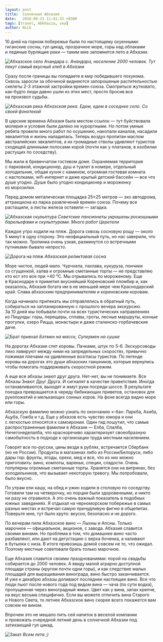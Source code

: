 ```yaml
---
layout: post
title:  Солнечная Абхазия
date:   2016-08-21 11:41:32 +0300
tags: [travel, Abkhazia, sea]
author: Nick
---
```

10&nbsp;дней на&nbsp;горном побережье были по&nbsp;настоящему охуенными: гиганские сосны, гул цикад, прозрачное море, горы над облаками и&nbsp;ледяные бурлящие реки&nbsp;&mdash; таким мне запомнится лето в&nbsp;Абхазии.

![Абхазское село Ачандара](/assets/abh/achandara_1.jpg)
*с. Ачандара, население 2000 человек. Тут пекут самый вкусный хлеб в Абхазии*

Сразу после границы вы&nbsp;попадаете в&nbsp;мир победившего похуизма. Сквозь заросли за&nbsp;обочиной виднеются запорошеные растительностью скелеты 2-3 этажной застройки времен союза. Смотриться жутковато, как-будто люди давно ушли из&nbsp;этих мест, просто бросив все на&nbsp;произвол судьбы.

![Абхазская река](/assets/abh/UAZ.jpg)
*Абхазская река. Едем, едем в соседнее село. Со своей фонотекой*

В&nbsp;царские времена Абхазия была местом ссылок&nbsp;&mdash; тут буйствовала молярия и&nbsp;условия были далеко не&nbsp;курортными. Но&nbsp;потом умные ребята провели много работ по&nbsp;осушению, накопали каналов, насадили эвкалиптов и&nbsp;жизнь наладилась. Теперь воздух пропитан маслом австралийских эвкалиптов, а&nbsp;их&nbsp;громадные стволы удивляют туристов сходящей длинными полосами корой (почти как у&nbsp;платанов, в&nbsp;изобилии растущих по&nbsp;соседству).

Мы&nbsp;жили в&nbsp;бревенчатом гостевом доме. Охраняемая территория с&nbsp;парковкой, кондиционер, душ и&nbsp;туалет в&nbsp;номере, отдельный холодильник, общая кухня с&nbsp;камином, огромная гостевая комната с&nbsp;настолками, wifi-интернет и&nbsp;даже крытый детский бассейн&nbsp;&mdash; все что душе угодно. Душе было угодно кондиционер и&nbsp;мороженку из&nbsp;морозилки.

Перед домом металическая площадка 25&times;25 метров&nbsp;&mdash; эхо автодрома, аттракциона из&nbsp;парка развлечений времен союза. Почему все растащили, а&nbsp;листы железа оставили&nbsp;&mdash; загадка.

![Абхазская скульптура](/assets/abh/art.jpg)
*Советские пансионаты украшены роскошными барельефами и скульптурами. Много работ Церетели*

Каждое утро ходили на&nbsp;пляж. Дорога сквозь сосновую рощу&nbsp;&mdash; около 5&nbsp;минут в&nbsp;одну сторону. Это неофициальный путь, но&nbsp;нас заверили, что так можно. Тропинка очень узкая, разминутся со&nbsp;встречными путниками бывало непросто. 

![Дорога на пляж](/assets/abh/sea_way.jpg)
*Абхазская реликтовая сосна*

Море чистое, людей мало. Чурчхела, пахлава, кукуруза, пончики со&nbsp;сгущенкой, халва и&nbsp;огромные сметанные торты&nbsp;&mdash; не&nbsp;представляю кто ест это все при +40&nbsp;°С. Мы&nbsp;отрывались по&nbsp;мороженому. Еще в&nbsp;Краснодаре я&nbsp;приметил вкуснейший Кореновский пломбир&nbsp;и, как оказалось, Абхазия богата им&nbsp;в&nbsp;не&nbsp;меньшей мере чем Краснодарский край. Слава абхазским предпринимателям и&nbsp;кореновским коровам.

Когда начинало припекать мы&nbsp;отправлялись в&nbsp;обратный путь, собираться на&nbsp;запланированную с&nbsp;прошлого вечера экскурсию. 
За&nbsp;10&nbsp;дней мы&nbsp;побывали почти на&nbsp;всех туристических направлениях из&nbsp;Пицунды: горы, перещеры, сплавы, гроты, лесные маршруты, конные прогулки, озеро Рицца, монастыри и даже сталинско-горбачевские дачи.

![Брат приехал](/assets/abh/b_vs_s.jpg)
*Бэтмен на массе, Супермен на сушке*

На&nbsp;дорогах Абхазии спят коровы. Пачками, штук по&nbsp;5-6. Экскурсоводы лихо лавируют между ними на&nbsp;запредельных скоростях, привычно пожимая плечами на&nbsp;удивленные возгласы туристов. По&nbsp;легенде коровы на&nbsp;дорогах это души абхазских гаишников, которые вернулись чтобы помогать поддерживать скоростной режим.

А&nbsp;еще все абхазы знают друг друга. Нет-нет, вы&nbsp;не&nbsp;понимаете. Все Абхазы Знают Друг Друга. И&nbsp;сигналят в&nbsp;качестве приветствия. Иногда останавливаются, выходят и&nbsp;жмут руки посреди шоссе. В&nbsp;результате поездка превращается в&nbsp;череду бибикающих приветов, остановок для рукопожатий и&nbsp;мелькающих сонных коров. На&nbsp;фоне всегда видно море или горы.  

Абхазскую фамилию можно узнать по&nbsp;окончанию &laquo;-ба&raquo;: Ларкба, Ахиба, Ацуба, Гожба и&nbsp;т.д. Еще у&nbsp;абхазов есть чувство юмора и&nbsp;они с&nbsp;легкостью относятся к&nbsp;самоиронии. Один гид пошутил, что самые распространенные фамилии в&nbsp;Абхазии&nbsp;&mdash; Елба, Спалба, Ничегонеделалба, что красноречиво характеризует своеобразную самобытность в подходе к организации труда местным населением.

Говорят все по-русски, цены везде в&nbsp;рублях, встречается Сбербанк (но&nbsp;не&nbsp;России). Продукты в магазинах либо из России/Белоруси, либо дары гор: фрукты, ягоды, орехи, мед и все, что из них можно приготовить: вино, компоты, варенья, специи, сладости. Очень популярны огромные сметанные торты. Хранятся они на витринах, без холодильников, что вызывает некоторую тревогу. Мы попробовали, было вкусно.

По&nbsp;утрам ели кашу, на&nbsp;обед и&nbsp;ужин ходили в&nbsp;столовую по&nbsp;соседству. Готовили там на&nbsp;четверочку, но&nbsp;порции были здоровенными, и&nbsp;никто ни&nbsp;разу не&nbsp;отравился. А&nbsp;это очень важный показатель в&nbsp;подобных южных заведениях. Я&nbsp;отдыхал на&nbsp;черноморском побережье в&nbsp;самых разных местах и&nbsp;встречал самую причудливую фигню в&nbsp;общепитах. Поверьте мне, тут было круто: вкусно, безопасно и&nbsp;не&nbsp;дорого.

По&nbsp;вечерам пили Абхазское вино&nbsp;&mdash; Лыхны и&nbsp;Апсны. Только марочное&nbsp;&mdash; официальное, акцизное, с&nbsp;завода.
Абхазия славится своими винами. Но&nbsp;проблема в&nbsp;том, что домашнее вино часто разбавляют, или дают на&nbsp;дегустацию с&nbsp;верха боченка, а&nbsp;наливают в&nbsp;бутылки с&nbsp;низа. В&nbsp;итоге привозишь домой совсем не&nbsp;то, что ожидал. Поэтому местные советовали брать только марочное.

Еще Абхазия славится своими празднованиями: порой на&nbsp;свадьбы собирается до&nbsp;2000&nbsp;человек. А&nbsp;ввиду малой аграрно доступной площади страны (кругом почти одни горы), и&nbsp;как следствие малых площадей для выращивания винограда, вино быстро заканчивается. И&nbsp;уже к&nbsp;декабрю абхазы допивают последнее настоящее вино. Все что люди пьют после нового года под видом вина&nbsp;&mdash; чача (по сути водка), пропущенная через виноградный жмых. Цвет как у&nbsp;вина, запах крепче, на&nbsp;вкус весьма специфично. Если вы&nbsp;можете отличить вина Старого и&nbsp;Нового Света, то&nbsp;летнее Абхазское вино скорее всего покажется вам совсем не&nbsp;вином.  

Впрочем это не&nbsp;мешало пить сей напиток в&nbsp;веселой компании и&nbsp;провожать очередной летний день в&nbsp;солнечной Абхазии под затихающий гул цикад.

![Закат](/assets/abh/sunset.jpg)
*Всем лета ;)*
